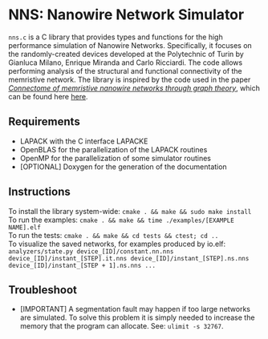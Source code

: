 # NNS: Nanowire Network Simulator

`nns.c` is a C library that provides types and functions for the high performance simulation of Nanowire Networks.
Specifically, it focuses on the randomly-created devices developed at the Polytechnic of Turin by Gianluca Milano, Enrique Miranda and Carlo Ricciardi.
The code allows performing analysis of the structural and functional connectivity of the memristive network.
The library is inspired by the code used in the paper [_Connectome of memristive nanowire networks through graph theory_](https://doi.org/10.1016/j.neunet.2022.02.022), which can be found here [here](https://github.com/MilanoGianluca/Memristive_Nanowire_Networks_Connectome).

## Requirements
- LAPACK with the C interface LAPACKE
- OpenBLAS for the parallelization of the LAPACK routines
- OpenMP for the parallelization of some simulator routines
- [OPTIONAL] Doxygen for the generation of the documentation

## Instructions
To install the library system-wide: `cmake . && make && sudo make install`</br>
To run the examples: `cmake . && make && time ./examples/[EXAMPLE NAME].elf`</br>
To run the tests: `cmake . && make && cd tests && ctest; cd ..`</br>
To visualize the saved networks, for examples produced by io.elf: `analyzers/state.py device_[ID]/constant.nn.nns device_[ID]/instant_[STEP].it.nns device_[ID]/instant_[STEP].ns.nns device_[ID]/instant_[STEP + 1].ns.nns ...`

## Troubleshoot
- [IMPORTANT] A segmentation fault may happen if too large networks are simulated. To solve this problem it is simply needed to increase the memory that the program can allocate. See: `ulimit -s 32767`.
